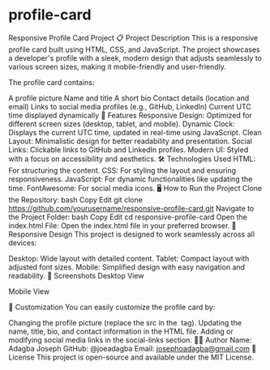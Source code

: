 # profile-card
Responsive Profile Card Project
📋 Project Description
This is a responsive profile card built using HTML, CSS, and JavaScript. The project showcases a developer's profile with a sleek, modern design that adjusts seamlessly to various screen sizes, making it mobile-friendly and user-friendly.

The profile card contains:

A profile picture
Name and title
A short bio
Contact details (location and email)
Links to social media profiles (e.g., GitHub, LinkedIn)
Current UTC time displayed dynamically
🚀 Features
Responsive Design: Optimized for different screen sizes (desktop, tablet, and mobile).
Dynamic Clock: Displays the current UTC time, updated in real-time using JavaScript.
Clean Layout: Minimalistic design for better readability and presentation.
Social Links: Clickable links to GitHub and LinkedIn profiles.
Modern UI: Styled with a focus on accessibility and aesthetics.
🛠️ Technologies Used
HTML: For structuring the content.
CSS: For styling the layout and ensuring responsiveness.
JavaScript: For dynamic functionalities like updating the time.
FontAwesome: For social media icons.
🖥️ How to Run the Project
Clone the Repository:
bash
Copy
Edit
git clone https://github.com/yourusername/responsive-profile-card.git
Navigate to the Project Folder:
bash
Copy
Edit
cd responsive-profile-card
Open the index.html File:
Open the index.html file in your preferred browser.
📱 Responsive Design
This project is designed to work seamlessly across all devices:

Desktop: Wide layout with detailed content.
Tablet: Compact layout with adjusted font sizes.
Mobile: Simplified design with easy navigation and readability.
🌟 Screenshots
Desktop View

Mobile View

🔧 Customization
You can easily customize the profile card by:

Changing the profile picture (replace the src in the <img> tag).
Updating the name, title, bio, and contact information in the HTML file.
Adding or modifying social media links in the social-links section.
👨‍💻 Author
Name: Adagba Joseph
GitHub: @joeadagba
Email: josephoadagba@gmail.com
📝 License
This project is open-source and available under the MIT License.

